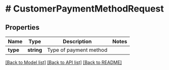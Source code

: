 # # CustomerPaymentMethodRequest

## Properties

Name | Type | Description | Notes
------------ | ------------- | ------------- | -------------
**type** | **string** | Type of payment method |

[[Back to Model list]](../../README.md#models) [[Back to API list]](../../README.md#endpoints) [[Back to README]](../../README.md)
